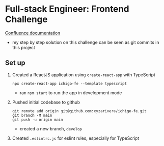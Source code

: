 # Full-stack Engineer: Frontend Challenge

[Confluence documentation](https://tokyotreat.atlassian.net/wiki/external/1591017766/NjE3MzhkNWMyNjU2NDg2ZmIxM2Y1YmRiODc1ZDJmZDg)

-   my step by step solution on this challenge can be seen as git commits in this project

## Set up

1. Created a ReactJS application using `create-react-app` with TypeScript

    ```
    npx create-react-app ichigo-fe --template typescript
    ```

    - ran `npm start` to run the app in development mode

2. Pushed initial codebase to github

    ```
    git remote add origin git@github.com:xyzarivera/ichigo-fe.git
    git branch -M main
    git push -u origin main
    ```

    - created a new branch, `develop`

3. Created `.eslintrc.js` for eslint rules, especially for TypeScript
